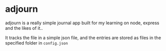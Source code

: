 # adjourn


adjourn is a really simple journal app built for my learning on node, express and the likes of it..

It tracks the file in a simple json file, and the entries are stored as files in the specified folder in `config.json`
